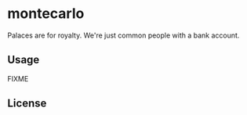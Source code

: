 # montecarlo

Palaces are for royalty. We're just common people with a bank account.

## Usage

FIXME

## License
